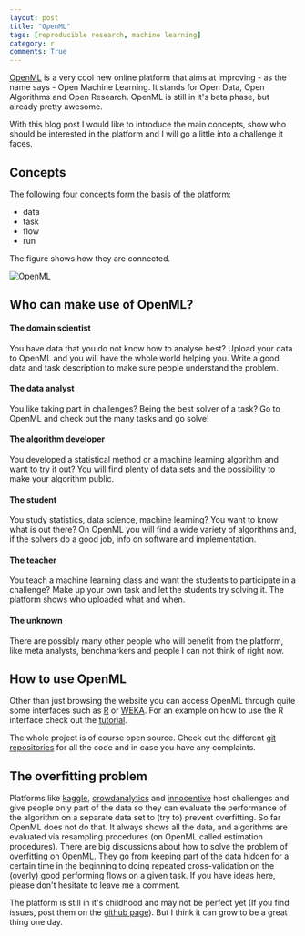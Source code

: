 ```yaml
---
layout: post
title: "OpenML"
tags: [reproducible research, machine learning]
category: r
comments: True
---
```


[OpenML](http://www.openml.org/) is a very cool new online platform that aims at improving - 
as the name says - Open Machine Learning. It stands for Open Data, Open Algorithms and
Open Research. OpenML is still in it's beta phase, but already pretty awesome.

With this blog post I would like to introduce the main concepts, show who should be interested 
in the platform and I will go a little into a challenge it faces.

## Concepts
The following four concepts form the basis of the platform:

- data
- task 
- flow
- run

The figure shows how they are connected.

![OpenML](http://heidiseibold.github.io/figure/source/overview.png) 


## Who can make use of OpenML?

#### The domain scientist
You have data that you do not know how to analyse best? Upload your data to OpenML and you
will have the whole world helping you. Write a good data and task description to make sure
people understand the problem.

#### The data analyst
You like taking part in challenges? Being the best solver of a task? Go to OpenML and 
check out the many tasks and go solve!

#### The algorithm developer
You developed a statistical method or a machine learning algorithm and want to try it out?
You will find plenty of data sets and the possibility to make your algorithm public.

#### The student
You study statistics, data science, machine learning? You want to know what is out there?
On OpenML you will find a wide variety of algorithms and, if the solvers do a good job,
info on software and implementation.

#### The teacher
You teach a machine learning class and want the students to participate in a challenge?
Make up your own task and let the students try solving it. The platform shows who uploaded
what and when.

#### The unknown
There are possibly many other people who will benefit from the platform, like meta analysts,
benchmarkers and people I can not think of right now. 


## How to use OpenML
Other than just browsing the website you can access OpenML through quite some interfaces such
as [R](http://www.openml.org/guide#!r) or [WEKA](http://www.openml.org/guide#!plugin_weka).
For an example on how to use the R interface check out the
[tutorial](http://openml.github.io/openml-r/vignettes/OpenML.html).

The whole project is of course open source. Check out the different 
[git repositories](https://github.com/openml) for all the code and in case you have any 
complaints.


## The overfitting problem
Platforms like [kaggle](https://www.kaggle.com/), [crowdanalytics](https://www.crowdanalytix.com/) 
and [innocentive](https://www.innocentive.com/) host challenges and give people only
part of the data so they can evaluate the performance of the algorithm on a separate data
set to (try to) prevent overfitting. So far OpenML does not do that. It always shows 
all the data, and algorithms are evaluated via resampling procedures (on OpenML called
estimation procedures). There are big discussions about how to solve the problem of 
overfitting on OpenML. They go from keeping part of the data hidden for a certain time in
the beginning to doing repeated cross-validation on the (overly) good performing flows on
a given task. If you have ideas here, please don't hesitate to leave me a comment.

The platform is still in it's childhood and may not be perfect yet (If you find issues, post
them on the [github page](https://github.com/openml)). But I think it can grow to be a great thing one day.
